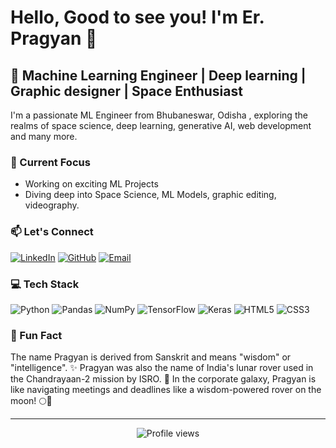 # Hello, Good to see you!  I'm Er. Pragyan 🌱

## 🚀 Machine Learning Engineer | Deep learning | Graphic designer | Space Enthusiast

I'm a passionate ML Engineer from Bhubaneswar, Odisha , exploring the realms of space science, deep learning, generative AI, web development and many more.

### 🔭 Current Focus
- Working on exciting ML Projects
- Diving deep into Space Science, ML Models, graphic editing, videography.

### 📫 Let's Connect
[![LinkedIn](https://img.shields.io/badge/LinkedIn-0077B5?style=for-the-badge&logo=linkedin&logoColor=white)](www.linkedin.com/in/pragyan-rout-340910289)
[![GitHub](https://img.shields.io/badge/GitHub-100000?style=for-the-badge&logo=github&logoColor=white)](https://github.com/pragsyyyy)
[![Email](https://img.shields.io/badge/Email-D14836?style=for-the-badge&logo=gmail&logoColor=white)](mailto:pragnyabbsr19@gmail.com)

### 💻 Tech Stack
![Python](https://img.shields.io/badge/Python-3776AB?style=for-the-badge&logo=python&logoColor=white)
![Pandas](https://img.shields.io/badge/Pandas-150458?style=for-the-badge&logo=pandas&logoColor=white)
![NumPy](https://img.shields.io/badge/NumPy-013243?style=for-the-badge&logo=numpy&logoColor=white)
![TensorFlow](https://img.shields.io/badge/TensorFlow-FF6F00?style=for-the-badge&logo=tensorflow&logoColor=white)
![Keras](https://img.shields.io/badge/Keras-D00000?style=for-the-badge&logo=keras&logoColor=white)
![HTML5](https://img.shields.io/badge/HTML5-E34F26?style=for-the-badge&logo=html5&logoColor=white)
![CSS3](https://img.shields.io/badge/CSS3-1572B6?style=for-the-badge&logo=css3&logoColor=white)


### 🌟 Fun Fact
The name Pragyan is derived from Sanskrit and means "wisdom" or "intelligence". ✨ Pragyan was also the name of India's lunar rover used in the Chandrayaan-2 mission by ISRO. 🔭  In the corporate galaxy, Pragyan is like navigating meetings and deadlines like a wisdom-powered rover on the moon! 🌕🦾



---

<p align="center">
  <img src="https://komarev.com/ghpvc/?username=pragsyyyy&color=blueviolet&style=flat-square&label=Profile+Views" alt="Profile views">
</p>

